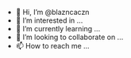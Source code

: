 - 👋 Hi, I’m @blazncaczn
- 👀 I’m interested in ...
- 🌱 I’m currently learning ...
- 💞️ I’m looking to collaborate on ...
- 📫 How to reach me ...

<!---
blazncaczn/blazncaczn is a ✨ special ✨ repository because its `README.md` (this file) appears on your GitHub profile.
You can click the Preview link to take a look at your changes.
--->
